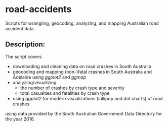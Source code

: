 # road-accidents
Scripts for wrangling, geocoding, analyzing, and mapping Australian road accident data

## Description: 

The script covers

* downloading and cleaning data on road crashes in South Australia 
* geocoding and mapping (non-)fatal crashes in South Australia and Adelaide using *ggplot2* and *ggmap*
* analyzing/visualizing 
    * the number of crashes by crash type and severity 
    * total casualties and fatalities by crash type 
* using *ggplot2* for modern visualizations (lollipop and dot charts) of road crashes

using data provided by the South Australian Government Data Directory for the year 2016.

